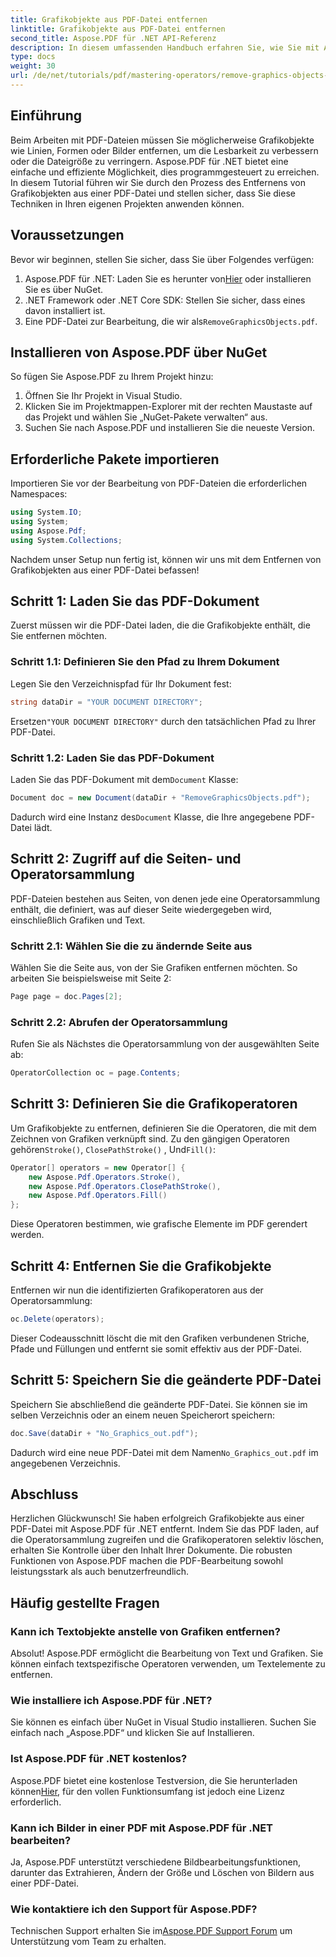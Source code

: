 ```yaml
---
title: Grafikobjekte aus PDF-Datei entfernen
linktitle: Grafikobjekte aus PDF-Datei entfernen
second_title: Aspose.PDF für .NET API-Referenz
description: In diesem umfassenden Handbuch erfahren Sie, wie Sie mit Aspose.PDF für .NET unerwünschte Grafikobjekte effizient aus Ihren PDF-Dateien entfernen. Egal, ob Sie die Lesbarkeit von Dokumenten verbessern oder die Dateigröße reduzieren möchten.
type: docs
weight: 30
url: /de/net/tutorials/pdf/mastering-operators/remove-graphics-objects-from-pdf-file/
---
```

## Einführung

Beim Arbeiten mit PDF-Dateien müssen Sie möglicherweise Grafikobjekte wie Linien, Formen oder Bilder entfernen, um die Lesbarkeit zu verbessern oder die Dateigröße zu verringern. Aspose.PDF für .NET bietet eine einfache und effiziente Möglichkeit, dies programmgesteuert zu erreichen. In diesem Tutorial führen wir Sie durch den Prozess des Entfernens von Grafikobjekten aus einer PDF-Datei und stellen sicher, dass Sie diese Techniken in Ihren eigenen Projekten anwenden können.

## Voraussetzungen

Bevor wir beginnen, stellen Sie sicher, dass Sie über Folgendes verfügen:

1.  Aspose.PDF für .NET: Laden Sie es herunter von[Hier](https://releases.aspose.com/pdf/net/) oder installieren Sie es über NuGet.
2. .NET Framework oder .NET Core SDK: Stellen Sie sicher, dass eines davon installiert ist.
3.  Eine PDF-Datei zur Bearbeitung, die wir als`RemoveGraphicsObjects.pdf`.

## Installieren von Aspose.PDF über NuGet

So fügen Sie Aspose.PDF zu Ihrem Projekt hinzu:

1. Öffnen Sie Ihr Projekt in Visual Studio.
2. Klicken Sie im Projektmappen-Explorer mit der rechten Maustaste auf das Projekt und wählen Sie „NuGet-Pakete verwalten“ aus.
3. Suchen Sie nach Aspose.PDF und installieren Sie die neueste Version.

## Erforderliche Pakete importieren

Importieren Sie vor der Bearbeitung von PDF-Dateien die erforderlichen Namespaces:

```csharp
using System.IO;
using System;
using Aspose.Pdf;
using System.Collections;
```

Nachdem unser Setup nun fertig ist, können wir uns mit dem Entfernen von Grafikobjekten aus einer PDF-Datei befassen!

## Schritt 1: Laden Sie das PDF-Dokument

Zuerst müssen wir die PDF-Datei laden, die die Grafikobjekte enthält, die Sie entfernen möchten.

### Schritt 1.1: Definieren Sie den Pfad zu Ihrem Dokument

Legen Sie den Verzeichnispfad für Ihr Dokument fest:

```csharp
string dataDir = "YOUR DOCUMENT DIRECTORY";
```

 Ersetzen`"YOUR DOCUMENT DIRECTORY"` durch den tatsächlichen Pfad zu Ihrer PDF-Datei.

### Schritt 1.2: Laden Sie das PDF-Dokument

 Laden Sie das PDF-Dokument mit dem`Document` Klasse:

```csharp
Document doc = new Document(dataDir + "RemoveGraphicsObjects.pdf");
```

 Dadurch wird eine Instanz des`Document` Klasse, die Ihre angegebene PDF-Datei lädt.

## Schritt 2: Zugriff auf die Seiten- und Operatorsammlung

PDF-Dateien bestehen aus Seiten, von denen jede eine Operatorsammlung enthält, die definiert, was auf dieser Seite wiedergegeben wird, einschließlich Grafiken und Text.

### Schritt 2.1: Wählen Sie die zu ändernde Seite aus

Wählen Sie die Seite aus, von der Sie Grafiken entfernen möchten. So arbeiten Sie beispielsweise mit Seite 2:

```csharp
Page page = doc.Pages[2];
```

### Schritt 2.2: Abrufen der Operatorsammlung

Rufen Sie als Nächstes die Operatorsammlung von der ausgewählten Seite ab:

```csharp
OperatorCollection oc = page.Contents;
```

## Schritt 3: Definieren Sie die Grafikoperatoren

 Um Grafikobjekte zu entfernen, definieren Sie die Operatoren, die mit dem Zeichnen von Grafiken verknüpft sind. Zu den gängigen Operatoren gehören`Stroke()`, `ClosePathStroke()` , Und`Fill()`:

```csharp
Operator[] operators = new Operator[] {
    new Aspose.Pdf.Operators.Stroke(),
    new Aspose.Pdf.Operators.ClosePathStroke(),
    new Aspose.Pdf.Operators.Fill()
};
```

Diese Operatoren bestimmen, wie grafische Elemente im PDF gerendert werden.

## Schritt 4: Entfernen Sie die Grafikobjekte

Entfernen wir nun die identifizierten Grafikoperatoren aus der Operatorsammlung:

```csharp
oc.Delete(operators);
```

Dieser Codeausschnitt löscht die mit den Grafiken verbundenen Striche, Pfade und Füllungen und entfernt sie somit effektiv aus der PDF-Datei.

## Schritt 5: Speichern Sie die geänderte PDF-Datei

Speichern Sie abschließend die geänderte PDF-Datei. Sie können sie im selben Verzeichnis oder an einem neuen Speicherort speichern:

```csharp
doc.Save(dataDir + "No_Graphics_out.pdf");
```

 Dadurch wird eine neue PDF-Datei mit dem Namen`No_Graphics_out.pdf` im angegebenen Verzeichnis.

## Abschluss

Herzlichen Glückwunsch! Sie haben erfolgreich Grafikobjekte aus einer PDF-Datei mit Aspose.PDF für .NET entfernt. Indem Sie das PDF laden, auf die Operatorsammlung zugreifen und die Grafikoperatoren selektiv löschen, erhalten Sie Kontrolle über den Inhalt Ihrer Dokumente. Die robusten Funktionen von Aspose.PDF machen die PDF-Bearbeitung sowohl leistungsstark als auch benutzerfreundlich.

## Häufig gestellte Fragen

### Kann ich Textobjekte anstelle von Grafiken entfernen?

Absolut! Aspose.PDF ermöglicht die Bearbeitung von Text und Grafiken. Sie können einfach textspezifische Operatoren verwenden, um Textelemente zu entfernen.

### Wie installiere ich Aspose.PDF für .NET?

Sie können es einfach über NuGet in Visual Studio installieren. Suchen Sie einfach nach „Aspose.PDF“ und klicken Sie auf Installieren.

### Ist Aspose.PDF für .NET kostenlos?

 Aspose.PDF bietet eine kostenlose Testversion, die Sie herunterladen können[Hier](https://releases.aspose.com/), für den vollen Funktionsumfang ist jedoch eine Lizenz erforderlich.

### Kann ich Bilder in einer PDF mit Aspose.PDF für .NET bearbeiten?

Ja, Aspose.PDF unterstützt verschiedene Bildbearbeitungsfunktionen, darunter das Extrahieren, Ändern der Größe und Löschen von Bildern aus einer PDF-Datei.

### Wie kontaktiere ich den Support für Aspose.PDF?

 Technischen Support erhalten Sie im[Aspose.PDF Support Forum](https://forum.aspose.com/c/pdf/10) um Unterstützung vom Team zu erhalten.